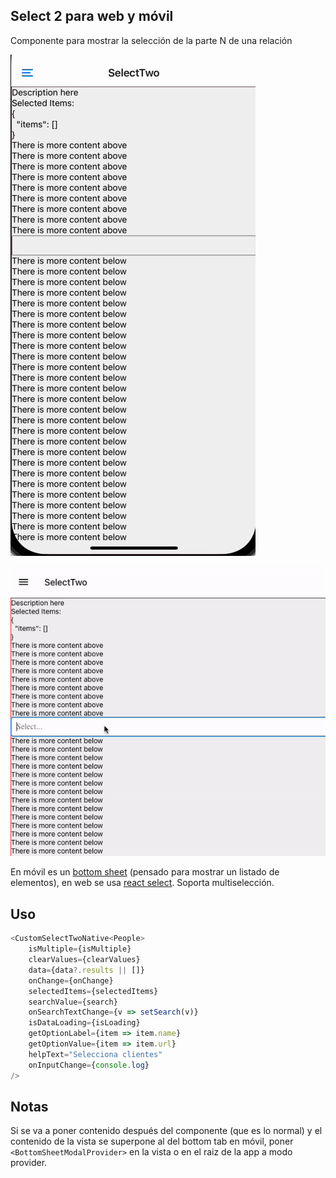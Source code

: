 ## Select 2 para web y móvil

Componente para mostrar la selección de la parte N de una relación

![mobile.gif](mobile.gif)

![web.gif](web.gif)


En móvil es un [bottom sheet](https://gorhom.github.io/react-native-bottom-sheet/) (pensado para mostrar un listado de elementos), en web se usa [react select](https://react-select.com/home). Soporta multiselección.

## Uso
```typescript jsx
<CustomSelectTwoNative<People>
    isMultiple={isMultiple}
    clearValues={clearValues}
    data={data?.results || []}
    onChange={onChange}
    selectedItems={selectedItems}
    searchValue={search}
    onSearchTextChange={v => setSearch(v)}
    isDataLoading={isLoading}
    getOptionLabel={item => item.name}
    getOptionValue={item => item.url}
    helpText="Selecciona clientes"
    onInputChange={console.log}
/>
```

## Notas

Si se va a poner contenido después del componente (que es lo normal) y el contenido de la vista se superpone al del bottom tab en móvil, poner ```<BottomSheetModalProvider>``` en la vista o en el raiz de la app a modo provider.